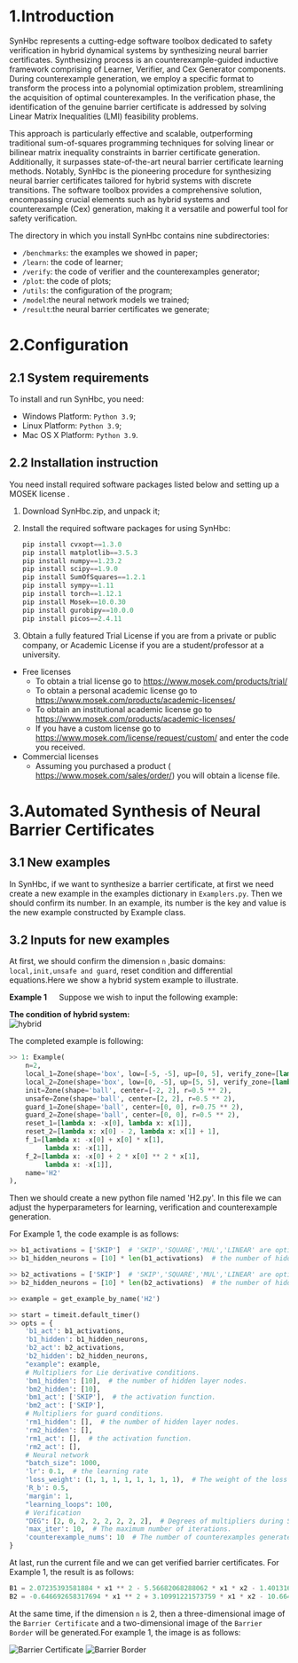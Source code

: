 # 1.Introduction

SynHbc represents a cutting-edge software toolbox dedicated to safety verification in hybrid dynamical systems by
synthesizing neural barrier certificates. Synthesizing process is an counterexample-guided inductive framework
comprising of Learner, Verifier, and Cex Generator components. During counterexample generation, we employ a specific
format to transform the process into a polynomial optimization problem, streamlining the acquisition of optimal
counterexamples. In the verification phase, the identification of the genuine barrier certificate is addressed by
solving Linear Matrix Inequalities (LMI) feasibility problems.

This approach is particularly effective and scalable, outperforming traditional sum-of-squares programming techniques
for solving linear or bilinear matrix inequality constraints in barrier certificate generation. Additionally, it
surpasses state-of-the-art neural barrier certificate learning methods. Notably, SynHbc is the pioneering procedure for
synthesizing neural barrier certificates tailored for hybrid systems with discrete transitions. The software toolbox
provides a comprehensive solution, encompassing crucial elements such as hybrid systems and counterexample (Cex)
generation, making it a versatile and powerful tool for safety verification.

The directory in which you install SynHbc contains nine subdirectories:

* `/benchmarks`: the examples we showed in paper;
* `/learn`: the code of learner;
* `/verify`: the code of verifier and the counterexamples generator;
* `/plot`: the code of plots;
* `/utils`: the configuration of the program;
* `/model`:the neural network models we trained;
* `/result`:the neural barrier certificates we generate;

# 2.Configuration

## 2.1 System requirements

To install and run SynHbc, you need:

* Windows Platform: `Python 3.9`;
* Linux Platform: `Python 3.9`;
* Mac OS X Platform: `Python 3.9`.

## 2.2 Installation instruction

You need install required software packages listed below and setting up a MOSEK license .

1. Download SynHbc.zip, and unpack it;
2. Install the required software packages for using SynHbc:

    ```python
    pip install cvxopt==1.3.0
    pip install matplotlib==3.5.3
    pip install numpy==1.23.2
    pip install scipy==1.9.0
    pip install SumOfSquares==1.2.1
    pip install sympy==1.11
    pip install torch==1.12.1
    pip install Mosek==10.0.30
    pip install gurobipy==10.0.0
    pip install picos==2.4.11
    ```

3. Obtain a fully featured Trial License if you are from a private or public company, or Academic License if you are a
   student/professor at a university.

* Free licenses
    * To obtain a trial license go to <https://www.mosek.com/products/trial/>
    * To obtain a personal academic license go to <https://www.mosek.com/products/academic-licenses/>
    * To obtain an institutional academic license go to <https://www.mosek.com/products/academic-licenses/>
    * If you have a custom license go to <https://www.mosek.com/license/request/custom/> and enter the code you
      received.
* Commercial licenses
    * Assuming you purchased a product ( <https://www.mosek.com/sales/order/>) you will obtain a license file.

# 3.Automated Synthesis of Neural Barrier Certificates

## 3.1 New examples

In SynHbc, if we want to synthesize a barrier certificate, at first we need create a new example in the examples
dictionary in `Examplers.py`. Then we should confirm its number. In an example, its number is the key and value is the
new example constructed by Example class.

## 3.2 Inputs for new examples

At first, we should confirm the dimension `n` ,basic domains: `local,init,unsafe and guard`, reset condition
and differential equations.Here we show a hybrid system example to illustrate.

**Example 1** &emsp; Suppose we wish to input the following example:

**The condition of hybrid system:** <br />
![hybrid](https://github.com/blliu6/Hybrid_system/blob/main/benchmarks/picture/hybrid_system.png) <br />

The completed example is following:

```python
>> 1: Example(
    n=2,
    local_1=Zone(shape='box', low=[-5, -5], up=[0, 5], verify_zone=[lambda x: -x[0]]),
    local_2=Zone(shape='box', low=[0, -5], up=[5, 5], verify_zone=[lambda x: x[0]]),
    init=Zone(shape='ball', center=[-2, 2], r=0.5 ** 2),
    unsafe=Zone(shape='ball', center=[2, 2], r=0.5 ** 2),
    guard_1=Zone(shape='ball', center=[0, 0], r=0.75 ** 2),
    guard_2=Zone(shape='ball', center=[0, 0], r=0.5 ** 2),
    reset_1=[lambda x: -x[0], lambda x: x[1]],
    reset_2=[lambda x: x[0] - 2, lambda x: x[1] + 1],
    f_1=[lambda x: -x[0] + x[0] * x[1],
         lambda x: -x[1]],
    f_2=[lambda x: -x[0] + 2 * x[0] ** 2 * x[1],
         lambda x: -x[1]],
    name='H2'
),
```

Then we should create a new python file named 'H2.py'. In this file we can adjust the hyperparameters for learning,
verification and counterexample generation.

For Example 1, the code example is as follows:

```python
>> b1_activations = ['SKIP']  # 'SKIP','SQUARE','MUL','LINEAR' are optional.
>> b1_hidden_neurons = [10] * len(b1_activations)  # the number of hidden layer nodes.

>> b2_activations = ['SKIP']  # 'SKIP','SQUARE','MUL','LINEAR' are optional.
>> b2_hidden_neurons = [10] * len(b2_activations)  # the number of hidden layer nodes.

>> example = get_example_by_name('H2')

>> start = timeit.default_timer()
>> opts = {
    'b1_act': b1_activations,
    'b1_hidden': b1_hidden_neurons,
    'b2_act': b2_activations,
    'b2_hidden': b2_hidden_neurons,
    "example": example,
    # Multipliers for Lie derivative conditions.
    'bm1_hidden': [10],  # the number of hidden layer nodes.
    'bm2_hidden': [10],
    'bm1_act': ['SKIP'],  # the activation function.
    'bm2_act': ['SKIP'],
    # Multipliers for guard conditions.
    'rm1_hidden': [],  # the number of hidden layer nodes.
    'rm2_hidden': [],
    'rm1_act': [],  # the activation function.
    'rm2_act': [],
    # Neural network
    "batch_size": 1000,
    'lr': 0.1,  # the learning rate
    'loss_weight': (1, 1, 1, 1, 1, 1, 1, 1),  # The weight of the loss term
    'R_b': 0.5,
    'margin': 1,
    "learning_loops": 100,
    # Verification
    "DEG": [2, 0, 2, 2, 2, 2, 2, 2],  # Degrees of multipliers during SOS verification.
    'max_iter': 10,  # The maximum number of iterations.
    'counterexample_nums': 10  # The number of counterexamples generated each time.
}
```

At last, run the current file and we can get verified barrier certificates. For Example 1, the result is as follows:

```python
B1 = 2.07235393581884 * x1 ** 2 - 5.56682068288062 * x1 * x2 - 1.40131613527626 * x1 + 8.00384275188518 * x2 ** 2 - 5.24091994748168 * x2 + 1.08556270178307
B2 = -0.646692658317694 * x1 ** 2 + 3.10991221573759 * x1 * x2 - 10.6640742736045 * x1 - 7.29779423752359 * x2 ** 2 - 4.14366009911728 * x2 + 13.9155044691098
```

At the same time, if the dimension `n` is 2, then a three-dimensional image of the `Barrier Certificate` and a
two-dimensional image of the `Barrier Border` will be generated.For example 1, the image is as follows:

![Barrier Certificate](https://github.com/blliu6/Hybrid_system/blob/main/benchmarks/picture/H2_3d.png)
![Barrier Border](https://github.com/blliu6/Hybrid_system/blob/main/benchmarks/picture/H2_2d.png)
